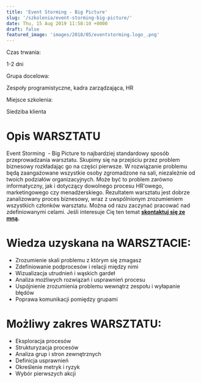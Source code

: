 ```yaml
---
title: 'Event Storming - Big Picture'
slug: '/szkolenia/event-storming-big-picture/'
date: Thu, 15 Aug 2019 11:58:10 +0000
draft: false
featured_image: 'images/2018/05/eventstorming.logo_.png'
---
```


Czas trwania:

1-2 dni

Grupa docelowa:

Zespoły programistyczne, kadra zarządzająca, HR

Miejsce szkolenia:

Siedziba klienta

Opis WARSZTATU
==============

Event Storming  - Big Picture to najbardziej standardowy sposób przeprowadzania warsztatu. Skupimy się na przejściu przez problem biznesowy rozkładając go na części pierwsze. W rozwiązanie problemu będą zaangażowane wszystkie osoby zgromadzone na sali, niezależnie od twoich podziałów organizacyjnych. Może być to problem zarówno informatyczny, jak i dotyczący dowolnego procesu HR'owego, marketingowego czy menadżerskiego. Rezultatem warsztatu jest dobrze zanalizowany proces biznesowy, wraz z uwspólnionym zrozumieniem wszystkich członków warsztatu. Można od razu zaczynać pracować nad zdefiniowanymi celami. Jeśli interesuje Cię ten temat **[skontaktuj się ze mną](https://radekmaziarka.pl/kontakt).**

Wiedza uzyskana na WARSZTACIE:
==============================

*   Zrozumienie skali problemu z którym się zmagasz
*   Zdefiniowanie podprocesów i relacji między nimi
*   Wizualizacja utrudnień i wąskich gardeł
*   Analiza możliwych rozwiązań i usprawnień procesu
*   Uspójnienie zrozumienia problemu wewnątrz zespołu i wyłapanie błędów
*   Poprawa komunikacji pomiędzy grupami

Możliwy zakres WARSZTATU:
=========================

*   Eksploracja procesów
*   Strukturyzacja procesów
*   Analiza grup i stron zewnętrznych
*   Definicja usprawnień
*   Określenie metryk i ryzyk
*   Wybór pierwszych akcji
